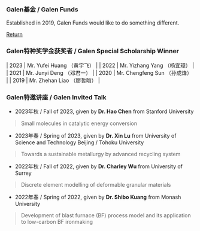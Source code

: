 ### Galen基金 / Galen Funds

Established in 2019, Galen Funds would like to do something different.

[Return](./index.html)

### Galen特种奖学金获奖者 / Galen Special Scholarship Winner

| 2023 | Mr. Yufei Huang （黄宇飞）    |
| 2022 | Mr. Yizhang Yang （杨宜璋）    |
| 2021 | Mr. Junyi Deng （邓君一）    |
| 2020 | Mr. Chengfeng Sun （孙成烽）    |
| 2019 | Mr. Zhehan Liao （廖哲晗）    |


### Galen特邀讲座 / Galen Invited Talk

- 2023年秋 / Fall of 2023, given by **Dr. Hao Chen** from Stanford University

> Small molecules in catalytic energy conversion

- 2023年春 / Spring of 2023, given by **Dr. Xin Lu** from University of Science and Technology Beijing / Tohoku University

> Towards a sustainable metallurgy by advanced recycling system

- 2022年秋 / Fall of 2022, given by **Dr. Charley Wu** from University of Surrey

> Discrete element modelling of deformable granular materials

- 2022年春 / Spring of 2022, given by **Dr. Shibo Kuang** from Monash University

> Development of blast furnace (BF) process model and its application to low-carbon BF ironmaking

